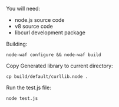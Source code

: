 You will need:

* node.js source code
* v8 source code
* libcurl development package

Building:

    node-waf configure && node-waf build

Copy Generated library to current directory:

    cp build/default/curllib.node .

Run the test.js file:

    node test.js
